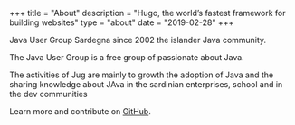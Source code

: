 +++
title = "About"
description = "Hugo, the world’s fastest framework for building websites"
type = "about"
date = "2019-02-28"
+++

Java User Group Sardegna since 2002 the islander Java community.

The Java User Group is a free group of passionate about Java.

The activities of Jug are mainly to growth the adoption of Java and the sharing knowledge about JAva in the sardinian enterprises, school and in the dev communities

Learn more and contribute on [GitHub](https://github.com/jugsardegna).
